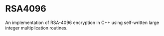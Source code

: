 # RSA4096
An implementation of RSA-4096 encryption in C++ using self-written large integer multiplication routines.
